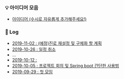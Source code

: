 ### :bulb: 아이디어 모음
* [아이디어 (수시로 자유롭게 추가해주세요!)](https://github.com/haneunjung/todo/blob/master/ideas.md)

### :date: Log
* [2019-11-02 : (예정)진로 재설정 및 구체화 할 계획][2019-11-02]
* [2019-10-26 : 일정 취소][2019-10-26]
* ...
* [2019-10-12 : ][2019-10-12]
* [2019-10-05 : 프로젝트 회의 및 Spring boot 간단한 사용법][2019-10-05]
* [2019-09-29 : 첫 모임][2019-09-29]

[2019-11-02]:https://github.com/haneunjung/todo/blob/master/log/2019-11-02.md "2019-11-02"
[2019-10-26]:https://github.com/haneunjung/todo/blob/master/log/2019-10-26.md "2019-10-26"
[2019-10-20]:https://github.com/haneunjung/todo/blob/master/log/2019-10-20.md "2019-10-20"
[2019-10-12]:https://github.com/haneunjung/todo/blob/master/log/2019-10-12.md "2019-10-12"
[2019-10-05]:https://github.com/haneunjung/todo/blob/master/log/2019-10-05.md "2019-10-05"
[2019-09-29]:https://github.com/haneunjung/todo/blob/master/log/2019-09-29.md "2019-09-29"
